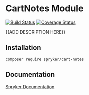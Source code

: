 # CartNotes Module
[![Build Status](https://travis-ci.org/spryker/cart-notes.svg)](https://travis-ci.org/spryker/cart-notes)
[![Coverage Status](https://coveralls.io/repos/github/spryker/cart-notes/badge.svg)](https://coveralls.io/github/spryker/cart-notes)

{{ADD DESCRIPTION HERE}}

## Installation

```
composer require spryker/cart-notes
```

## Documentation

[Spryker Documentation](https://academy.spryker.com/developing_with_spryker/module_guide/modules.html)
